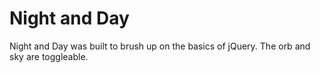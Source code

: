 # Night and Day

Night and Day was built to brush up on the basics of jQuery. The orb
and sky are toggleable.